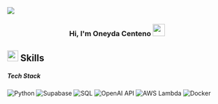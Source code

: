 <!--horizontal divider(gradiant)-->
<img src="https://user-images.githubusercontent.com/73097560/115834477-dbab4500-a447-11eb-908a-139a6edaec5c.gif">

<h3 align="center">
  Hi, I'm Oneyda Centeno
  <img src="https://media.giphy.com/media/hvRJCLFzcasrR4ia7z/giphy.gif" width="28">
</h3>

## <img src="https://media2.giphy.com/media/QssGEmpkyEOhBCb7e1/giphy.gif?cid=ecf05e47a0n3gi1bfqntqmob8g9aid1oyj2wr3ds3mg700bl&rid=giphy.gif" width ="25"><b> Skills</b>
##### Tech Stack
![Python](https://img.shields.io/badge/-Python-111111?style=flat&logo=python)
![Supabase](https://img.shields.io/badge/-Supabase-092E20?style=flat&logo=Color=white)
![SQL](https://img.shields.io/badge/-SQL-52b5f7?style=flat&logo=postgresql&logoColor=white)
![OpenAI API](https://img.shields.io/badge/OpenAI_API-74aa9c?style=flat&logo=openai&logoColor=white)
![AWS Lambda](https://img.shields.io/badge/AWS_Lambda-F37440?style=flat&logo=amazons3&logoColor=white)
![Docker](https://img.shields.io/badge/Docker-2496ED?style=flat&logo=amazons3&logoColor=white)
<br> 

<!-- ![AkuraDiary's Top Langs](https://github-readme-stats.vercel.app/api/top-langs/?username=AkuraDiary&theme=tokyonight&layout=compact)-->

<!--
**DevOneyda/DevOneyda** is a ✨ _special_ ✨ repository because its `README.md` (this file) appears on your GitHub profile.

Here are some ideas to get you started:

- 🔭 I’m currently working on ...
- 🌱 I’m currently learning ...
- 👯 I’m looking to collaborate on ...
- 🤔 I’m looking for help with ...
- 💬 Ask me about ...
- 📫 How to reach me: ...
- 😄 Pronouns: ...
- ⚡ Fun fact: ...
-->

